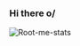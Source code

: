 ### Hi there o/
![Root-me-stats](https://root-me-diff.vercel.app/rm-gh?nickname=k4ndar3c&style=dark&gstats=show)
